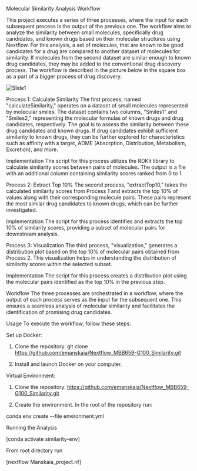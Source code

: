 Molecular Similarity Analysis Workflow

This project executes a series of three processes, where the input for each subsequent process is the output of the previous one. The workflow aims to analyze the similarity between small molecules, specifically drug candidates, and known drugs based on their molecular structures using Nextflow. For this analysis, a set of molecules, that are known to be good candidates for a drug are compared to another dataset of molecules for similarity. If molecules from the second dataset are similar enough to known drug candidates, they may be added to the conventional drug discovery process. The workflow is described in the picture below in the square box as a part of a bigger process of drug discovery.

![Slide1](https://github.com/emanskaia/Nextflow_MBB659-G100_Similarity/assets/139388597/3b790e4e-5773-41cc-83ce-b5dc655a4c8e)

Process 1: Calculate Similarity
The first process, named "calculateSimilarity," operates on a dataset of small molecules represented by molecular smiles. The dataset contains two columns, "Smiles1" and "Smiles2," representing the molecular formulas of known drugs and drug candidates, respectively. The goal is to assess the similarity between these drug candidates and known drugs. If drug candidates exhibit sufficient similarity to known drugs, they can be further explored for characteristics such as affinity with a target, ADME (Absorption, Distribution, Metabolism, Excretion), and more.

Implementation
The script for this process utilizes the RDKit library to calculate similarity scores between pairs of molecules. The output is a file with an additional column containing similarity scores ranked from 0 to 1.

Process 2: Extract Top 10%
The second process, "extractTop10," takes the calculated similarity scores from Process 1 and extracts the top 10% of values along with their corresponding molecule pairs. These pairs represent the most similar drug candidates to known drugs, which can be further investigated.

Implementation
The script for this process identifies and extracts the top 10% of similarity scores, providing a subset of molecular pairs for downstream analysis.

Process 3: Visualization
The third process, "visualization," generates a distribution plot based on the top 10% of molecular pairs obtained from Process 2. This visualization helps in understanding the distribution of similarity scores within the selected subset.

Implementation
The script for this process creates a distribution plot using the molecular pairs identified as the top 10% in the previous step.

Workflow
The three processes are orchestrated in a workflow, where the output of each process serves as the input for the subsequent one. This ensures a seamless analysis of molecular similarity and facilitates the identification of promising drug candidates.

Usage
To execute the workflow, follow these steps:

Set up
Docker:

1.	Clone the repository.
git clone https://github.com/emanskaia/Nextflow_MBB659-G100_Similarity.git

2.	Install and launch Docker on your computer.

Virtual Environment:

1.	Clone the repository. https://github.com/emanskaia/Nextflow_MBB659-G100_Similarity.git

2.	Create the environment. In the root of the repository run:

conda env create --file environment.yml

Running the Analysis

  [conda activate similarity-env]

From root directory run

  [nextflow Manskaia_project.nf]

